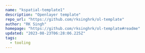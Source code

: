 ```yaml
---
name: "kspatial-template1"
description: "Openlayer template"
repo_url: "https://github.com/rksinghrk/ol-template"
author: "RK Singh"
homepage: "https://github.com/rksinghrk/ol-template#readme"
updated: "2023-08-23T06:28:06.225Z"
tags: 
  - tooling
---
```

